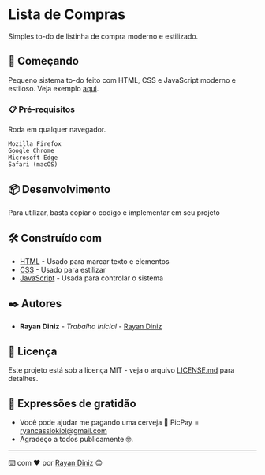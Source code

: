 # Lista de Compras

Simples to-do de listinha de compra moderno e estilizado.

## 🚀 Começando

Pequeno sistema to-do feito com HTML, CSS e JavaScript moderno e estiloso.
Veja exemplo [aqui](https://listadecompras-rayandiniz.netlify.app/).

### 📋 Pré-requisitos

Roda em qualquer navegador.

```
Mozilla Firefox
Google Chrome
Microsoft Edge
Safari (macOS)
```

## 📦 Desenvolvimento

Para utilizar, basta copiar o codigo e implementar em seu projeto

## 🛠️ Construído com

* [HTML](https://developer.mozilla.org/en-US/docs/Learn/HTML) - Usado para marcar texto e elementos
* [CSS](https://developer.mozilla.org/en-US/docs/Learn/CSS) - Usado para estilizar
* [JavaScript](https://developer.mozilla.org/en-US/docs/Learn/JavaScript) - Usada para controlar o sistema

## ✒️ Autores

* **Rayan Diniz** - *Trabalho Inicial* - [Rayan Diniz](https://github.com/rayandiniz)

## 📄 Licença

Este projeto está sob a licença MIT - veja o arquivo [LICENSE.md](https://github.com/RayanDiniz/listadecompras/blob/main/LICENSE.md) para detalhes.

## 🎁 Expressões de gratidão

* Você pode ajudar me pagando uma cerveja 🍺
    PicPay = ryancassiokiol@gmail.com
* Agradeço a todos publicamente 🤓.

---
⌨️ com ❤️ por [Rayan Diniz](https://gist.github.com/RyanDiniz) 😊
